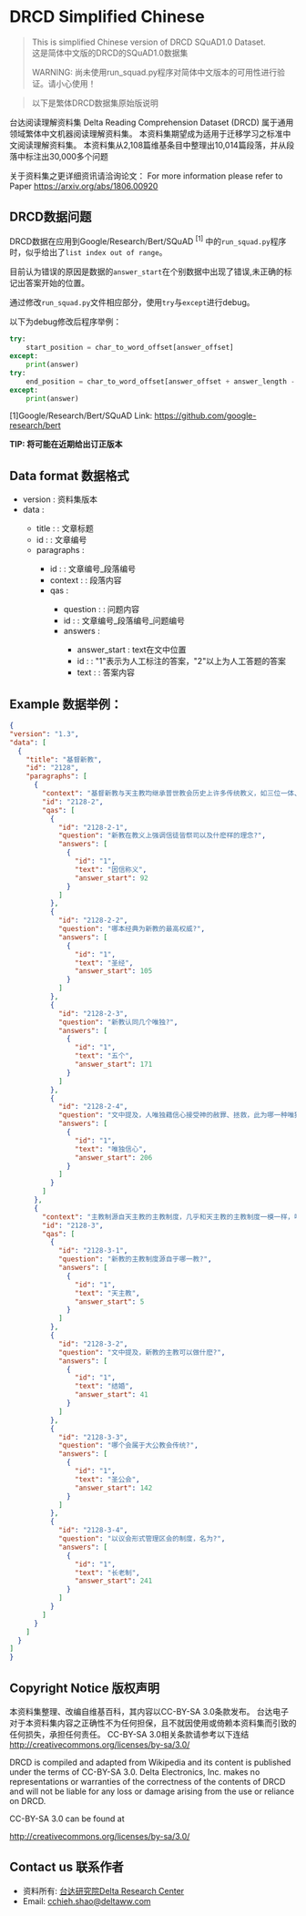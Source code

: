 # DRCD Simplified Chinese 
> This is simplified Chinese version of DRCD SQuAD1.0 Dataset.</br>
> 这是简体中文版的DRCD的SQuAD1.0数据集
>
> WARNING: 尚未使用run_squad.py程序对简体中文版本的可用性进行验证。请小心使用！

> 以下是繁体DRCD数据集原始版说明

台达阅读理解资料集 Delta Reading Comprehension Dataset (DRCD) 属于通用领域繁体中文机器阅读理解资料集。
本资料集期望成为适用于迁移学习之标准中文阅读理解资料集。
本资料集从2,108篇维基条目中整理出10,014篇段落，并从段落中标注出30,000多个问题

关于资料集之更详细资讯请洽询论文：
For more information please refer to Paper https://arxiv.org/abs/1806.00920

## DRCD数据问题

DRCD数据在应用到Google/Research/Bert/SQuAD <sup>[1]</sup> 中的`run_squad.py`程序时，似乎给出了`list index out of range`。

目前认为错误的原因是数据的`answer_start`在个别数据中出现了错误,未正确的标记出答案开始的位置。

通过修改`run_squad.py`文件相应部分，使用`try`与`except`进行debug。

以下为debug修改后程序举例：

```python
try:
    start_position = char_to_word_offset[answer_offset]
except:
    print(answer)
try:
    end_position = char_to_word_offset[answer_offset + answer_length - 1]
except:
    print(answer)
```

[1]Google/Research/Bert/SQuAD Link: https://github.com/google-research/bert

**TIP: 将可能在近期给出订正版本**

## Data format 数据格式

- version : <String> 资料集版本
- data : <Array>
  - title : <String> : 文章标题
  - id : <String> : 文章编号
  - paragraphs : <Array>
    - id : <String> : 文章编号_段落编号
    - context : <String> : 段落内容
    - qas : <Array>
      - question : <String> : 问题内容
      - id :<String> : 文章编号_段落编号_问题编号
      - answers : <Arrays>
        - answer_start : <int> text在文中位置
        - id : <String> : "1"表示为人工标注的答案，"2"以上为人工答题的答案
        - text : <string> : 答案内容

## Example 数据举例：

  ```json
{
  "version": "1.3",
  "data": [
    {
      "title": "基督新教",
      "id": "2128",
      "paragraphs": [
        {
          "context": "基督新教与天主教均继承普世教会历史上许多传统教义，如三位一体、圣经作为上帝的启示、原罪、认罪、最后审判等等，但有别于天主教和东正教，新教在行政上没有单一组织架构或领导，而且在教义上强调因信称义、信徒皆祭司， 以圣经作为最高权威，亦因此否定以教宗为首的圣统制、拒绝天主教教条中关于圣传与圣经具同等地位的教导。新教各宗派间教义不尽相同，但一致认同五个唯独：唯独恩典：人的灵魂得拯救唯独是神的恩典，是上帝送给人的礼物。唯独信心：人唯独藉信心接受神的赦罪、拯救。唯独基督：作为人类的代罪羔羊，耶稣基督是人与上帝之间唯一的调解者。唯独圣经：唯有圣经是信仰的终极权威。唯独上帝的荣耀：唯独上帝配得讚美、荣耀",
          "id": "2128-2",
          "qas": [
            {
              "id": "2128-2-1",
              "question": "新教在教义上强调信徒皆祭司以及什麽样的理念?",
              "answers": [
                {
                  "id": "1",
                  "text": "因信称义",
                  "answer_start": 92
                }
              ]
            },
            {
              "id": "2128-2-2",
              "question": "哪本经典为新教的最高权威?",
              "answers": [
                {
                  "id": "1",
                  "text": "圣经",
                  "answer_start": 105
                }
              ]
            },
            {
              "id": "2128-2-3",
              "question": "新教认同几个唯独?",
              "answers": [
                {
                  "id": "1",
                  "text": "五个",
                  "answer_start": 171
                }
              ]
            },
            {
              "id": "2128-2-4",
              "question": "文中提及，人唯独藉信心接受神的赦罪、拯救，此为哪一种唯独?",
              "answers": [
                {
                  "id": "1",
                  "text": "唯独信心",
                  "answer_start": 206
                }
              ]
            }
          ]
        },
        {
          "context": "主教制源自天主教的主教制度，几乎和天主教的主教制度一模一样，唯一不同的是主教亦可以结婚。天主教的主教制是在使徒们去世后于第二、三世纪兴起的主教制度，所以可以说主教制是整个基督宗教中历史最悠久的神职人员制度。现在行主教制的新教教会已经很少，圣公会就是沿用主教制，从教会制度和礼仪上看来，圣公会基本上属大公教会传统。路德宗和卫理公会则由各区会自行选择使用主教制还是长老制；在香港和澳门，路德会和卫理公会就选用了长老制。然而，在欧洲，例如瑞典、芬兰、挪威、德国等地，他们则通常採用主教制。长老制，是一个以议会形式管理区会的制度。议会内的成员由各教会选出长老，代表该教会出席会议。顾名思义，长老会就是採用长老制的教会。採用长老制的教会有基督教改革宗长老会、台湾基督长老教会、韩国基督长老教会等。",
          "id": "2128-3",
          "qas": [
            {
              "id": "2128-3-1",
              "question": "新教的主教制度源自于哪一教?",
              "answers": [
                {
                  "id": "1",
                  "text": "天主教",
                  "answer_start": 5
                }
              ]
            },
            {
              "id": "2128-3-2",
              "question": "文中提及，新教的主教可以做什麽?",
              "answers": [
                {
                  "id": "1",
                  "text": "结婚",
                  "answer_start": 41
                }
              ]
            },
            {
              "id": "2128-3-3",
              "question": "哪个会属于大公教会传统?",
              "answers": [
                {
                  "id": "1",
                  "text": "圣公会",
                  "answer_start": 142
                }
              ]
            },
            {
              "id": "2128-3-4",
              "question": "以议会形式管理区会的制度，名为?",
              "answers": [
                {
                  "id": "1",
                  "text": "长老制",
                  "answer_start": 241
                }
              ]
            }
          ]
        }
      ]
    }
  ]
}
  
  ```

## Copyright Notice 版权声明

本资料集整理、改编自维基百科，其内容以CC-BY-SA 3.0条款发布。
台达电子对于本资料集内容之正确性不为任何担保，且不就因使用或倚赖本资料集而引致的任何损失，承担任何责任。
CC-BY-SA 3.0相关条款请参考以下连结
http://creativecommons.org/licenses/by-sa/3.0/

DRCD is compiled and adapted from Wikipedia and its content is published under the terms of CC-BY-SA 3.0. Delta Electronics, Inc. makes no representations or warranties of the correctness of the contents of DRCD and will not be liable for any loss or damage arising from the use or reliance on DRCD. 

CC-BY-SA 3.0 can be found at

http://creativecommons.org/licenses/by-sa/3.0/


## Contact us 联系作者

- 资料所有: <a href="http://www.deltaww.com/about/drc_ch.aspx?secID=5&pid=4&tid=1&hl=zh-TW">台达研究院Delta Research Center</a>
- Email: <a href="mailto:cchieh.shao@deltaww.com">cchieh.shao@deltaww.com</a>
